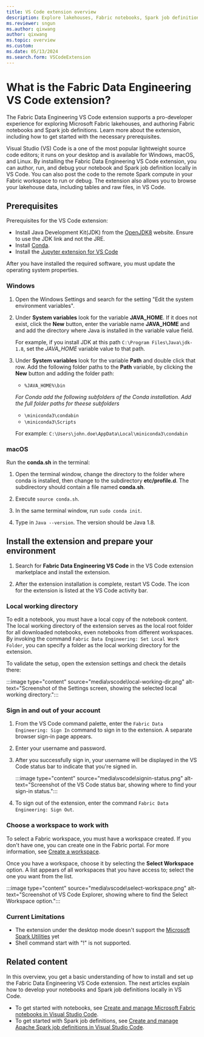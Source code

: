 ```yaml
---
title: VS Code extension overview
description: Explore lakehouses, Fabric notebooks, Spark job definitions with the Fabric Data Engineering VS Code extension. Learn about the prerequisites and installation.
ms.reviewer: sngun
ms.author: qixwang
author: qixwang
ms.topic: overview
ms.custom:
ms.date: 05/13/2024
ms.search.form: VSCodeExtension
---
```


# What is the Fabric Data Engineering VS Code extension?

The Fabric Data Engineering VS Code extension supports a pro-developer experience for exploring Microsoft Fabric lakehouses, and authoring Fabric notebooks and Spark job definitions. Learn more about the extension, including how to get started with the necessary prerequisites.

Visual Studio (VS) Code is a one of the most popular lightweight source code editors; it runs on your desktop and is available for Windows, macOS, and Linux. By installing the Fabric Data Engineering VS Code extension, you can author, run, and debug your notebook and Spark job definition locally in VS Code. You can also post the code to the remote Spark compute in your Fabric workspace to run or debug. The extension also allows you to browse your lakehouse data, including tables and raw files, in VS Code.

## Prerequisites

Prerequisites for the VS Code extension:

- Install Java Development Kit(JDK) from the [OpenJDK8](https://adoptium.net/temurin/releases/?version=8) website. Ensure to use the JDK link and not the JRE.
- Install [Conda](https://docs.conda.io/en/latest/miniconda.html).
- Install the [Jupyter extension for VS Code](https://marketplace.visualstudio.com/items?itemName=ms-toolsai.jupyter)

After you have installed the required software, you must update the operating system properties.

### Windows

1. Open the Windows Settings and search for the setting "Edit the system environment variables".

2. Under **System variables** look for the variable **JAVA_HOME**. If it does not exist, click the **New** button, enter the variable name **JAVA_HOME** and and add the directory where Java is installed in the variable value field.

   For example, if you install JDK at this path `C:\Program Files\Java\jdk-1.8`, set the *JAVA_HOME* variable value to that path.

4. Under **System variables** look for the variable **Path** and double click that row. Add the following folder paths to the **Path** variable, by clicking the **New** button and adding the folder path:
    - `%JAVA_HOME%\bin`
   
   *For Conda add the following subfolders of the Conda installation. Add the full folder paths for theese subfolders*
    - `\miniconda3\condabin`
    - `\miniconda3\Scripts`

    For example: `C:\Users\john.doe\AppData\Local\miniconda3\condabin`

### macOS

Run the **conda.sh** in the terminal:

1. Open the terminal window, change the directory to the folder where conda is installed, then change to the subdirectory **etc/profile.d**. The subdirectory should contain a file named **conda.sh**.

1. Execute `source conda.sh`.

1. In the same terminal window, run `sudo conda init`.

1. Type in `Java --version`. The version should be Java 1.8.

## Install the extension and prepare your environment

1. Search for **Fabric Data Engineering VS Code** in the VS Code extension marketplace and install the extension.

1. After the extension installation is complete, restart VS Code. The icon for the extension is listed at the VS Code activity bar.

### Local working directory

To edit a notebook, you must have a local copy of the notebook content. The local working directory of the extension serves as the local root folder for all downloaded notebooks, even notebooks from different workspaces. By invoking the command `Fabric Data Engineering: Set Local Work Folder`, you can specify a folder as the local working directory for the extension.

To validate the setup, open the extension settings and check the details there:

 :::image type="content" source="media\vscode\local-working-dir.png" alt-text="Screenshot of the Settings screen, showing the selected local working directory.":::

### Sign in and out of your account

1. From the VS Code command palette, enter the `Fabric Data Engineering: Sign In` command to sign in to the extension. A separate browser sign-in page appears.

1. Enter your username and password.

1. After you successfully sign in, your username will be displayed in the VS Code status bar to indicate that you're signed in.

   :::image type="content" source="media\vscode\signin-status.png" alt-text="Screenshot of the VS Code status bar, showing where to find your sign-in status.":::

1. To sign out of the extension, enter the command `Fabric Data Engineering: Sign Out`.

### Choose a workspace to work with

To select a Fabric workspace, you must have a workspace created. If you don't have one, you can create one in the Fabric portal. For more information, see [Create a workspace](../fundamentals/create-workspaces.md).

Once you have a workspace, choose it by selecting the **Select Workspace** option. A list appears of all workspaces that you have access to; select the one you want from the list.

:::image type="content" source="media\vscode\select-workspace.png" alt-text="Screenshot of VS Code Explorer, showing where to find the Select Workspace option.":::

### Current Limitations

- The extension under the desktop mode doesn't support the [Microsoft Spark Utilities](/azure/synapse-analytics/spark/microsoft-spark-utilities?pivots=programming-language-python) yet
- Shell command start with "!" is not supported.

## Related content

In this overview, you get a basic understanding of how to install and set up the Fabric Data Engineering VS Code extension. The next articles explain how to develop your notebooks and Spark job definitions locally in VS Code.

- To get started with notebooks, see [Create and manage Microsoft Fabric notebooks in Visual Studio Code](author-notebook-with-vs-code.md).
- To get started with Spark job definitions, see [Create and manage Apache Spark job definitions in Visual Studio Code](author-sjd-with-vs-code.md).
